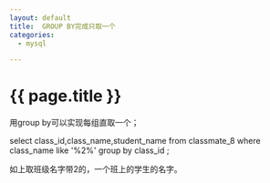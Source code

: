```yaml
---
layout: default
title:  GROUP BY完成只取一个
categories:
  - mysql

---
```

# {{ page.title }}

用group by可以实现每组直取一个；

select class_id,class_name,student_name from classmate_8 where class_name like '%2%' group by class_id ;

如上取班级名字带2的，一个班上的学生的名字。
